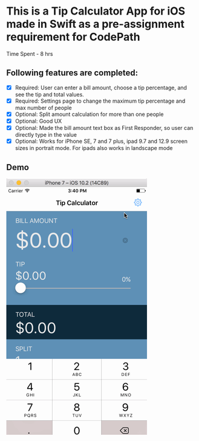 # This is a Tip Calculator App for iOS made in Swift as a pre-assignment requirement for CodePath
Time Spent - 8 hrs

## Following features are completed:

- [x] Required: User can enter a bill amount, choose a tip percentage, and see the tip and total values.
- [x] Required: Settings page to change the maximum tip percentage and max number of people
- [x] Optional: Split amount calculation for more than one people
- [x] Optional: Good UX
- [x] Optional: Made the bill amount text box as First Responder, so user can directly type in the value
- [x] Optional: Works for iPhone SE, 7 and 7 plus, ipad 9.7 and 12.9 screen sizes in portrait mode. For ipads
                also works in landscape mode
                
## Demo
![alt text](https://github.com/DhruvKalaria/TipCalc/blob/master/demo.gif "Demo")
